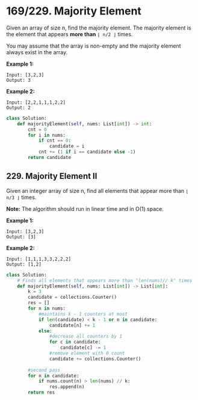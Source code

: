 # 169/229. Majority Element

Given an array of size n, find the majority element. The majority element is the element that appears **more than** `⌊ n/2 ⌋` times.

You may assume that the array is non-empty and the majority element always exist in the array.

**Example 1:**

```text
Input: [3,2,3]
Output: 3
```

**Example 2:**

```text
Input: [2,2,1,1,1,2,2]
Output: 2
```

```python
class Solution:
    def majorityElement(self, nums: List[int]) -> int:
        cnt = 0
        for i in nums:
            if cnt == 0:
                candidate = i
            cnt += (1 if i == candidate else -1)         
        return candidate       
```

## 229. Majority Element II

Given an integer array of size n, find all elements that appear more than `⌊ n/3 ⌋` times.

**Note:** The algorithm should run in linear time and in O\(1\) space.

**Example 1:**

```text
Input: [3,2,3]
Output: [3]
```

**Example 2:**

```text
Input: [1,1,1,3,3,2,2,2]
Output: [1,2]
```

```python
class Solution:
    # Finds all elements that appears more than "len(nums)// k" times
    def majorityElement(self, nums: List[int]) -> List[int]:
        k = 3
        candidate = collections.Counter()
        res = []
        for n in nums:
            #maintains k - 1 counters at most
            if len(candidate) < k - 1 or n in candidate:
                candidate[n] += 1
            else:
                #decrease all counters by 1
                for c in candidate:
                    candidate[c] -= 1
                #remove element with 0 count
                candidate += collections.Counter()
                
        #second pass
        for n in candidate:
            if nums.count(n) > len(nums) // k:
                res.append(n)
        return res
```

